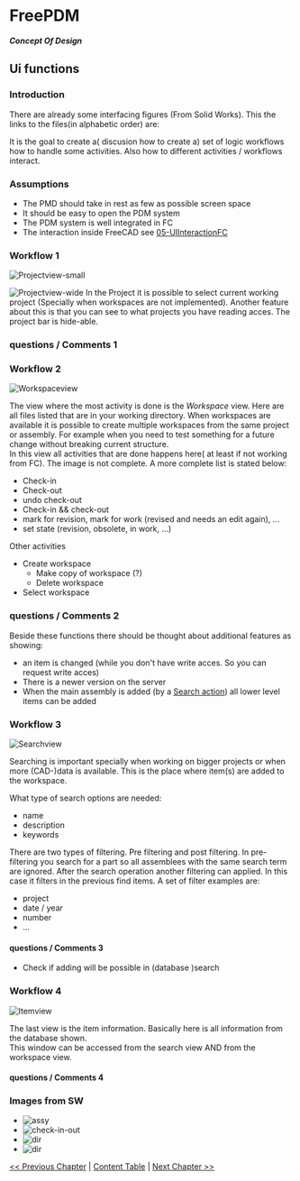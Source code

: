 # FreePDM
***Concept Of Design***


## Ui functions

### Introduction

There are already some interfacing figures (From Solid Works). This the links to the files(in alphabetic order) are:

It is the goal to create a( discusion how to create a) set of logic workflows how to handle some activities.
Also how to different activities / workflows interact.

### Assumptions

- The PMD should take in rest as few as possible screen space
- It should be easy to open the PDM system
- The PDM system is well integrated in FC
- The interaction inside FreeCAD see [05-UIInteractionFC](05-UIInteractionFC.md)

### Workflow 1 <!-- Project view -->

![Projectview-small](../FreePDM_CoD-Figures/ProjectView_Small.png)

![Projectview-wide](../FreePDM_CoD-Figures/ProjectView_Wide.png)
In the Project it is possible to select current working project (Specially when workspaces are not implemented).
Another feature about this is that you can see to what projects you have reading acces.
The project bar is hide-able.

### questions / Comments 1


### Workflow 2 <!-- Workspace view -->

![Workspaceview](../FreePDM_CoD-Figures/WorkspaceView_Small.png)

The view where the most activity is done is the _Workspace_ view.
Here are all files listed that are in your working directory.
When workspaces are available it is possible to create multiple workspaces from the same project or assembly. For example when you need to test something for a future change without breaking current structure.  
In this view all activities that are done happens here( at least if not working from FC).
The image is not complete.
A more complete list is stated below:

- Check-in
- Check-out
- undo check-out
- Check-in && check-out
- mark for revision, mark for work (revised and needs an edit again), ...
- set state (revision, obsolete, in work, ...)

Other activities

- Create workspace
  - Make copy of workspace (?)
  - Delete workspace
- Select workspace

### questions / Comments 2

Beside these functions there should be thought about additional features as showing:

- an item is changed (while you don't have write acces. So you can request write acces)
- There is a newer version on the server
- When the main assembly is added (by a [Search action](#workflow-3)) all lower level items can be added

### Workflow 3 <!-- Search view -->

![Searchview](../FreePDM_CoD-Figures/SearchView_Small.png)

Searching is important specially when working on bigger projects or when more (CAD-)data is available.
This is the place where item(s) are added to the workspace.

What type of search options are needed:

- name
- description
- keywords

There are two types of filtering.
Pre filtering and post filtering.
In pre-filtering you search for a part so all assemblees with the same search term are ignored.
After the search operation another filtering can applied.
In this case it filters in the previous find items. 
A set of filter examples are:

- project
- date / year
- number
- ...

#### questions / Comments 3

- Check if adding will be possible in (database )search

### Workflow 4 <!-- Item view -->

![Itemview](../FreePDM_CoD-Figures/ItemView_Small.png)

The last view is the item information.
Basically here is all information from the database shown.  
This window can be accessed from the search view AND from the workspace view.

#### questions / Comments 4


### Images from SW

- ![assy](../FreePDM_CoD-Figures/assy.png)
- ![check-in-out](../FreePDM_CoD-Figures/check-in-out.png)
- ![dir](../FreePDM_CoD-Figures/dir.png)
- ![dir](../FreePDM_CoD-Figures/properties.png)

[<< Previous Chapter](03-RevisionProcedures.md) | [Content Table](README.md) | [Next Chapter >>](05-UIInteractionFC.md)
